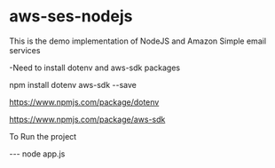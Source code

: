 # aws-ses-nodejs
This is the demo implementation of NodeJS and Amazon Simple email services

-Need to install dotenv and aws-sdk packages 

npm install dotenv aws-sdk --save

https://www.npmjs.com/package/dotenv 

https://www.npmjs.com/package/aws-sdk

To Run the project 

--- node app.js
